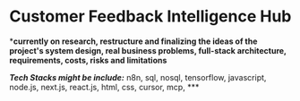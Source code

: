 # Customer Feedback Intelligence Hub

***currently on research, restructure and finalizing the ideas of the project's system design, real business problems, full-stack architecture, requirements, costs, risks and limitations**

***Tech Stacks might be include:*** n8n, sql, nosql, tensorflow, javascript, node.js, next.js, react.js, html, css, cursor, mcp, ***